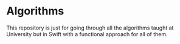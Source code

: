 # Algorithms
This repository is just for going through all the algorithms taught at University but in Swift with a functional approach for all of them.

